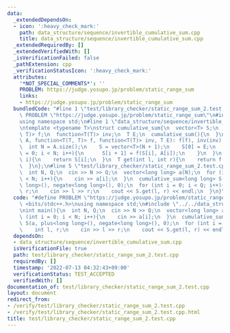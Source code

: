 ```yaml
---
data:
  _extendedDependsOn:
  - icon: ':heavy_check_mark:'
    path: data_structure/sequence/invertible_cumulative_sum.cpp
    title: data_structure/sequence/invertible_cumulative_sum.cpp
  _extendedRequiredBy: []
  _extendedVerifiedWith: []
  _isVerificationFailed: false
  _pathExtension: cpp
  _verificationStatusIcon: ':heavy_check_mark:'
  attributes:
    '*NOT_SPECIAL_COMMENTS*': ''
    PROBLEM: https://judge.yosupo.jp/problem/static_range_sum
    links:
    - https://judge.yosupo.jp/problem/static_range_sum
  bundledCode: "#line 1 \"test/library_checker/static_range_sum_2.test.cpp\"\n#define\
    \ PROBLEM \"https://judge.yosupo.jp/problem/static_range_sum\"\n#include <bits/stdc++.h>\n\
    using namespace std;\n#line 1 \"data_structure/sequence/invertible_cumulative_sum.cpp\"\
    \ntemplate <typename T>\nstruct cumulative_sum{\n  vector<T> S;\n  function<T(T,\
    \ T)> f;\n  function<T(T)> inv;\n  T E;\n  cumulative_sum(){\n  }\n  cumulative_sum(vector<T>\
    \ A, function<T(T, T)> f, function<T(T)> inv, T E): f(f), inv(inv), E(E){\n  \
    \  int N = A.size();\n    S = vector<T>(N + 1);\n    S[0] = E;\n    for (int i\
    \ = 0; i < N; i++){\n      S[i + 1] = f(S[i], A[i]);\n    }\n  }\n  T get(int\
    \ i){\n    return S[i];\n  }\n  T get(int l, int r){\n    return f(S[r], inv(S[l]));\n\
    \  }\n};\n#line 5 \"test/library_checker/static_range_sum_2.test.cpp\"\nint main(){\n\
    \  int N, Q;\n  cin >> N >> Q;\n  vector<long long> a(N);\n  for (int i = 0; i\
    \ < N; i++){\n    cin >> a[i];\n  }\n  cumulative_sum<long long> S(a, plus<long\
    \ long>(), negate<long long>(), 0);\n  for (int i = 0; i < Q; i++){\n    int l,\
    \ r;\n    cin >> l >> r;\n    cout << S.get(l, r) << endl;\n  }\n}\n"
  code: "#define PROBLEM \"https://judge.yosupo.jp/problem/static_range_sum\"\n#include\
    \ <bits/stdc++.h>\nusing namespace std;\n#include \"../../data_structure/sequence/invertible_cumulative_sum.cpp\"\
    \nint main(){\n  int N, Q;\n  cin >> N >> Q;\n  vector<long long> a(N);\n  for\
    \ (int i = 0; i < N; i++){\n    cin >> a[i];\n  }\n  cumulative_sum<long long>\
    \ S(a, plus<long long>(), negate<long long>(), 0);\n  for (int i = 0; i < Q; i++){\n\
    \    int l, r;\n    cin >> l >> r;\n    cout << S.get(l, r) << endl;\n  }\n}\n"
  dependsOn:
  - data_structure/sequence/invertible_cumulative_sum.cpp
  isVerificationFile: true
  path: test/library_checker/static_range_sum_2.test.cpp
  requiredBy: []
  timestamp: '2022-07-13 04:32:43+09:00'
  verificationStatus: TEST_ACCEPTED
  verifiedWith: []
documentation_of: test/library_checker/static_range_sum_2.test.cpp
layout: document
redirect_from:
- /verify/test/library_checker/static_range_sum_2.test.cpp
- /verify/test/library_checker/static_range_sum_2.test.cpp.html
title: test/library_checker/static_range_sum_2.test.cpp
---
```

